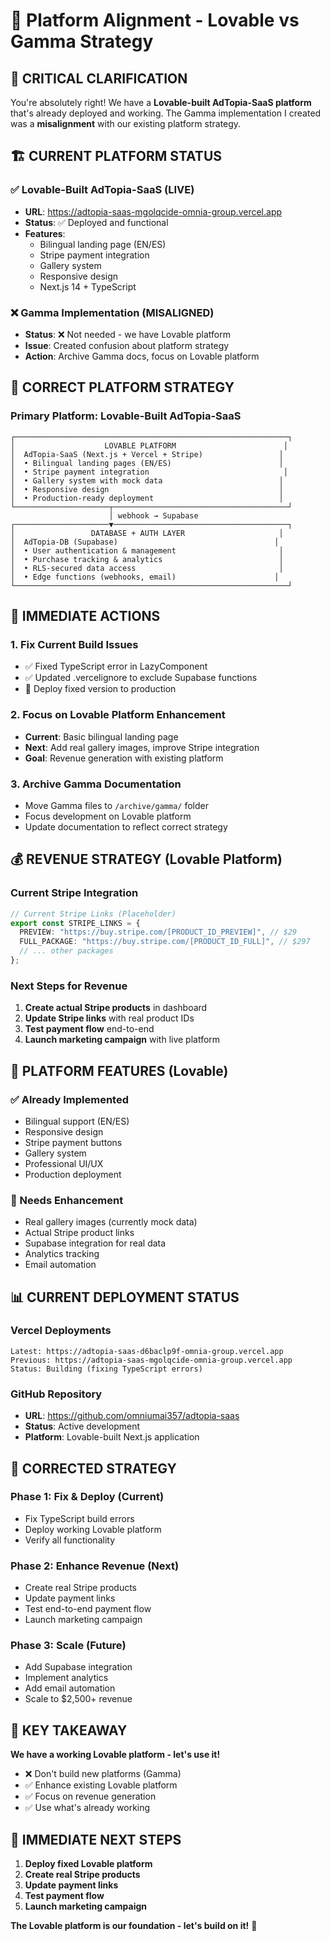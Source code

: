 # 🎯 Platform Alignment - Lovable vs Gamma Strategy

## 🚨 **CRITICAL CLARIFICATION**

You're absolutely right! We have a **Lovable-built AdTopia-SaaS platform** that's already deployed and working. The Gamma implementation I created was a **misalignment** with our existing platform strategy.

## 🏗️ **CURRENT PLATFORM STATUS**

### **✅ Lovable-Built AdTopia-SaaS (LIVE)**
- **URL**: https://adtopia-saas-mgolqcide-omnia-group.vercel.app
- **Status**: ✅ Deployed and functional
- **Features**: 
  - Bilingual landing page (EN/ES)
  - Stripe payment integration
  - Gallery system
  - Responsive design
  - Next.js 14 + TypeScript

### **❌ Gamma Implementation (MISALIGNED)**
- **Status**: ❌ Not needed - we have Lovable platform
- **Issue**: Created confusion about platform strategy
- **Action**: Archive Gamma docs, focus on Lovable platform

## 🎯 **CORRECT PLATFORM STRATEGY**

### **Primary Platform: Lovable-Built AdTopia-SaaS**
```
┌─────────────────────────────────────────────────────────────┐
│                    LOVABLE PLATFORM                        │
│  AdTopia-SaaS (Next.js + Vercel + Stripe)                 │
│  • Bilingual landing pages (EN/ES)                        │
│  • Stripe payment integration                              │
│  • Gallery system with mock data                          │
│  • Responsive design                                      │
│  • Production-ready deployment                            │
└─────────────────────┬───────────────────────────────────────┘
                      │ webhook → Supabase
┌─────────────────────▼───────────────────────────────────────┐
│                 DATABASE + AUTH LAYER                     │
│  AdTopia-DB (Supabase)                                   │
│  • User authentication & management                       │
│  • Purchase tracking & analytics                          │
│  • RLS-secured data access                                │
│  • Edge functions (webhooks, email)                      │
└─────────────────────────────────────────────────────────────┘
```

## 🚀 **IMMEDIATE ACTIONS**

### **1. Fix Current Build Issues**
- ✅ Fixed TypeScript error in LazyComponent
- ✅ Updated .vercelignore to exclude Supabase functions
- 🔄 Deploy fixed version to production

### **2. Focus on Lovable Platform Enhancement**
- **Current**: Basic bilingual landing page
- **Next**: Add real gallery images, improve Stripe integration
- **Goal**: Revenue generation with existing platform

### **3. Archive Gamma Documentation**
- Move Gamma files to `/archive/gamma/` folder
- Focus development on Lovable platform
- Update documentation to reflect correct strategy

## 💰 **REVENUE STRATEGY (Lovable Platform)**

### **Current Stripe Integration**
```typescript
// Current Stripe Links (Placeholder)
export const STRIPE_LINKS = {
  PREVIEW: "https://buy.stripe.com/[PRODUCT_ID_PREVIEW]", // $29
  FULL_PACKAGE: "https://buy.stripe.com/[PRODUCT_ID_FULL]", // $297
  // ... other packages
};
```

### **Next Steps for Revenue**
1. **Create actual Stripe products** in dashboard
2. **Update Stripe links** with real product IDs
3. **Test payment flow** end-to-end
4. **Launch marketing campaign** with live platform

## 🎯 **PLATFORM FEATURES (Lovable)**

### **✅ Already Implemented**
- Bilingual support (EN/ES)
- Responsive design
- Stripe payment buttons
- Gallery system
- Professional UI/UX
- Production deployment

### **🔄 Needs Enhancement**
- Real gallery images (currently mock data)
- Actual Stripe product links
- Supabase integration for real data
- Analytics tracking
- Email automation

## 📊 **CURRENT DEPLOYMENT STATUS**

### **Vercel Deployments**
```
Latest: https://adtopia-saas-d6baclp9f-omnia-group.vercel.app
Previous: https://adtopia-saas-mgolqcide-omnia-group.vercel.app
Status: Building (fixing TypeScript errors)
```

### **GitHub Repository**
- **URL**: https://github.com/omniumai357/adtopia-saas
- **Status**: Active development
- **Platform**: Lovable-built Next.js application

## 🎉 **CORRECTED STRATEGY**

### **Phase 1: Fix & Deploy (Current)**
- Fix TypeScript build errors
- Deploy working Lovable platform
- Verify all functionality

### **Phase 2: Enhance Revenue (Next)**
- Create real Stripe products
- Update payment links
- Test end-to-end payment flow
- Launch marketing campaign

### **Phase 3: Scale (Future)**
- Add Supabase integration
- Implement analytics
- Add email automation
- Scale to $2,500+ revenue

## 🚨 **KEY TAKEAWAY**

**We have a working Lovable platform - let's use it!**

- ❌ Don't build new platforms (Gamma)
- ✅ Enhance existing Lovable platform
- ✅ Focus on revenue generation
- ✅ Use what's already working

## 🎯 **IMMEDIATE NEXT STEPS**

1. **Deploy fixed Lovable platform**
2. **Create real Stripe products**
3. **Update payment links**
4. **Test payment flow**
5. **Launch marketing campaign**

**The Lovable platform is our foundation - let's build on it!** 🚀
